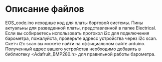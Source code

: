 # Описание файлов

EOS_code.ino исходные код для платы бортовой системы. Пины актуальны для разведенной платы, представленной в папке Electrical. 
Если вы собираетесь использовать протокол i2c для подключения барометра, пожалуйста, проверьте адресс устройства через i2c scan. Скетч i2c scan вы можете найти на оффициальном сайте arduino. Полученный адрес вашего устройства необходимо добавить в библиотеку <Adafruit_BMP280.h> для правильной работы барометра.
